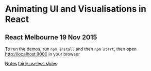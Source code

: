 # Animating UI and Visualisations in React
## React Melbourne 19 Nov 2015

To run the demos, run `npm install` and then `npm start`, then open [http://localhost:9000](http://localhost:9000) in your browser

[Notes](notes.md)
[fairly useless slides](https://speakerdeck.com/jsdf/react-melbourne-animating-ui)
